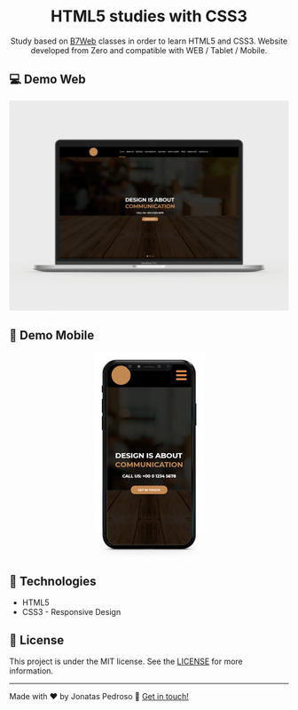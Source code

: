 <h1 align="center">
    HTML5 studies with CSS3
</h1>
<p align="center">
Study based on <a href="https://b7web.com.br/" target="_blank">B7Web</a> classes in order to learn HTML5 and CSS3. Website developed from Zero and compatible with WEB / Tablet / Mobile.
</p>

## :computer: Demo Web

<p align="center">
   <img src="assets/designWeb.png" alt="Demonstration Design Web">
</p>

## :iphone: Demo Mobile

<p align="center">
   <img src="assets/designMobile.png" alt="Demonstration Design Mobile">
</p>

## :rocket: Technologies

- HTML5
- CSS3 - Responsive Design

## :memo: License
This project is under the MIT license. See the [LICENSE](https://github.com/lukemorales/rocketshoes-react-native/blob/master/LICENSE) for more information.

---

Made with ♥ by Jonatas Pedroso :wave: [Get in touch!](https://www.linkedin.com/in/jonatas-pedroso-099953151/)
